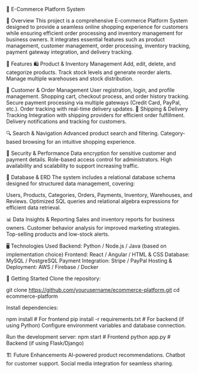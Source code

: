 🛒 E-Commerce Platform System

📌 Overview
This project is a comprehensive E-commerce Platform System designed to provide a seamless online shopping experience for customers while ensuring efficient order processing and inventory management for business owners. It integrates essential features such as product management, customer management, order processing, inventory tracking, payment gateway integration, and delivery tracking.

🎯 Features
🛍️ Product & Inventory Management
Add, edit, delete, and categorize products.
Track stock levels and generate reorder alerts.
Manage multiple warehouses and stock distribution.

👥 Customer & Order Management
User registration, login, and profile management.
Shopping cart, checkout process, and order history tracking.
Secure payment processing via multiple gateways (Credit Card, PayPal, etc.).
Order tracking with real-time delivery updates.
🚚 Shipping & Delivery Tracking
Integration with shipping providers for efficient order fulfillment.
Delivery notifications and tracking for customers.

🔍 Search & Navigation
Advanced product search and filtering.
Category-based browsing for an intuitive shopping experience.

🔐 Security & Performance
Data encryption for sensitive customer and payment details.
Role-based access control for administrators.
High availability and scalability to support increasing traffic.

💾 Database & ERD
The system includes a relational database schema designed for structured data management, covering:

Users, Products, Categories, Orders, Payments, Inventory, Warehouses, and Reviews.
Optimized SQL queries and relational algebra expressions for efficient data retrieval.

📊 Data Insights & Reporting
Sales and inventory reports for business owners.
Customer behavior analysis for improved marketing strategies.
Top-selling products and low-stock alerts.

🖥️ Technologies Used
Backend: Python / Node.js / Java (based on implementation choice)
Frontend: React / Angular / HTML & CSS
Database: MySQL / PostgreSQL
Payment Integration: Stripe / PayPal
Hosting & Deployment: AWS / Firebase / Docker

🚀 Getting Started
Clone the repository:

git clone https://github.com/yourusername/ecommerce-platform.git
cd ecommerce-platform

Install dependencies:

npm install  # For frontend
pip install -r requirements.txt  # For backend (if using Python)
Configure environment variables and database connection.

Run the development server:
npm start  # Frontend
python app.py  # Backend (if using Flask/Django)

🏗️ Future Enhancements
AI-powered product recommendations.
Chatbot for customer support.
Social media integration for seamless sharing.
